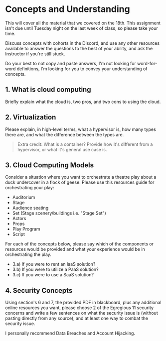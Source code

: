 # Concepts and Understanding

This will cover all the material that we covered on the 18th. This assignment isn't due until Tuesday night on the last week of class, so please take your time.

Discuss concepts with cohorts in the Discord, and use any other resources available to answer the questions to the best of your ability, and ask the Instructor if you're still stuck.

Do your best to not copy and paste answers, I'm not looking for word-for-word definitions, I'm looking for you to convey your understanding of concepts.

## 1. What is cloud computing

Briefly explain what the cloud is, two pros, and two cons to using the cloud.

## 2. Virtualization

Please explain, in high-level terms, what a hypervisor is, how many types there are, and what the difference between the types are.

> Extra credit: What is a container? Provide how it's different from a hypervisor, or what it's general use case is.

## 3. Cloud Computing Models

Consider a situation where you want to orchestrate a theatre play about a duck undercover in a flock of geese.
Please use this resources guide for orchestrating your play:

- Auditorium
- Stage
- Audience seating
- Set (Stage scenery/buildings i.e. "Stage Set")
- Actors
- Props
- Play Program
- Script

For each of the concepts below, please say which of the components or resources would be provided and what your experience would be in orchestrating the play.

- 3.a) If you were to rent an IaaS solution?
- 3.b) If you were to utilize a PaaS solution?
- 3.c) If you were to use a SaaS solution?

## 4. Security Concepts

Using section's 6 and 7, the provided PDF in blackboard, plus any additional online resources you want, please choose 2 of the Egregious 11 security concerns and write a few sentences on what the security issue is (without pasting directly from any source), and at least one way to combat the security issue.

I personally recommend Data Breaches and Account Hijacking.